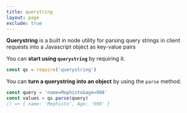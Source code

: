 ```yaml
---
title: querstring
layout: page
exclude: true
---
```


**Querystring** is a built in node utility for parsing query strings in client requests into a Javascript object as key-value pairs

You can **start using `querystring`** by requiring it.
```js
const qs = require('querystring')
```

You can **turn a querystring into an object** by using the `parse` method.
```js
const query = 'name=Mephisto&age=908'
const values = qs.parse(query)
// => { name: 'Mephisto', Age: '908' }
```


<!--stackedit_data:
eyJoaXN0b3J5IjpbLTQwMzAxNDI5NF19
-->
